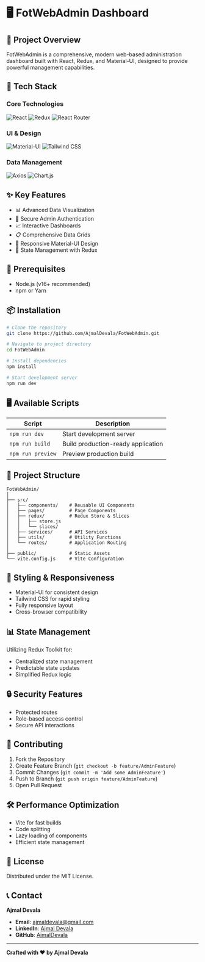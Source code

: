 # 🖥️ FotWebAdmin Dashboard

## 👋 Project Overview

FotWebAdmin is a comprehensive, modern web-based administration dashboard built with React, Redux, and Material-UI, designed to provide powerful management capabilities.

## 🚀 Tech Stack

### Core Technologies
![React](https://img.shields.io/badge/React-61DAFB?style=for-the-badge&logo=react&logoColor=black)
![Redux](https://img.shields.io/badge/Redux-764ABC?style=for-the-badge&logo=redux&logoColor=white)
![React Router](https://img.shields.io/badge/React_Router-CA4245?style=for-the-badge&logo=react-router&logoColor=white)

### UI & Design
![Material-UI](https://img.shields.io/badge/Material--UI-0081CB?style=for-the-badge&logo=material-ui&logoColor=white)
![Tailwind CSS](https://img.shields.io/badge/Tailwind_CSS-38B2AC?style=for-the-badge&logo=tailwind-css&logoColor=white)

### Data Management
![Axios](https://img.shields.io/badge/Axios-5A29E4?style=for-the-badge&logo=axios&logoColor=white)
![Chart.js](https://img.shields.io/badge/Chart.js-FF6384?style=for-the-badge&logo=chart.js&logoColor=white)

## ✨ Key Features

- 📊 Advanced Data Visualization
- 🔐 Secure Admin Authentication
- 📈 Interactive Dashboards
- 📋 Comprehensive Data Grids
- 🎨 Responsive Material-UI Design
- 🚀 State Management with Redux

## 🔧 Prerequisites

- Node.js (v16+ recommended)
- npm or Yarn

## 📦 Installation

```bash
# Clone the repository
git clone https://github.com/AjmalDevala/FotWebAdmin.git

# Navigate to project directory
cd FotWebAdmin

# Install dependencies
npm install

# Start development server
npm run dev
```

## 🖥️ Available Scripts

| Script      | Description                          |
|-------------|--------------------------------------|
| `npm run dev`     | Start development server             |
| `npm run build`   | Build production-ready application   |
| `npm run preview` | Preview production build             |

## 📂 Project Structure

```
FotWebAdmin/
│
├── src/
│   ├── components/    # Reusable UI Components
│   ├── pages/         # Page Components
│   ├── redux/         # Redux Store & Slices
│   │   ├── store.js
│   │   └── slices/
│   ├── services/      # API Services
│   ├── utils/         # Utility Functions
│   └── routes/        # Application Routing
│
├── public/            # Static Assets
└── vite.config.js     # Vite Configuration
```

## 🎨 Styling & Responsiveness

- Material-UI for consistent design
- Tailwind CSS for rapid styling
- Fully responsive layout
- Cross-browser compatibility

## 📊 State Management

Utilizing Redux Toolkit for:
- Centralized state management
- Predictable state updates
- Simplified Redux logic

## 🔒 Security Features

- Protected routes
- Role-based access control
- Secure API interactions

## 🤝 Contributing

1. Fork the Repository
2. Create Feature Branch (`git checkout -b feature/AdminFeature`)
3. Commit Changes (`git commit -m 'Add some AdminFeature'`)
4. Push to Branch (`git push origin feature/AdminFeature`)
5. Open Pull Request

## 🛠 Performance Optimization

- Vite for fast builds
- Code splitting
- Lazy loading of components
- Efficient state management

## 📜 License

Distributed under the MIT License.

## 📞 Contact

**Ajmal Devala**
- **Email**: ajmaldevala@gmail.com
- **LinkedIn**: [Ajmal Devala](https://www.linkedin.com/in/ajmal-devala/)
- **GitHub**: [AjmalDevala](https://github.com/AjmalDevala/)

---

**Crafted with ❤️ by Ajmal Devala**
